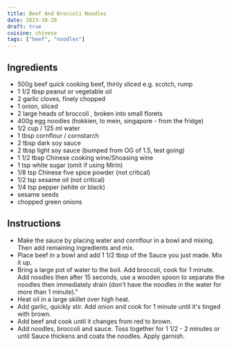 ```yaml
---
title: Beef And Broccoli Noodles
date: 2023-10-20
draft: true
cuisine: chinese
tags: ["beef", "noodles"]
---
```


## Ingredients
- 500g beef quick cooking beef, thinly sliced e.g. scotch, rump
- 1 1/2 tbsp peanut or vegetable oil
- 2 garlic cloves, finely chopped
- 1 onion, sliced
- 2 large heads of broccoli , broken into small florets
- 400g egg noodles (hokkien, lo mein, singapore - from the fridge)
- 1/2 cup / 125 ml water
- 1 tbsp cornflour / cornstarch
- 2 tbsp dark soy sauce
- 2 tbsp light soy sauce (bumped from OG of 1.5, test going)
- 1 1/2 tbsp Chinese cooking wine/Shoasing wine
- 1 tsp white sugar (omit if using Mirin)
- 1/8 tsp Chinese five spice powder (not critical)
- 1/2 tsp sesame oil (not critical)
- 1/4 tsp pepper (white or black)
- sesame seeds
- chopped green onions

## Instructions
- Make the sauce by placing water and cornflour in a bowl and mixing. Then add remaining ingredients and mix.
- Place beef in a bowl and add 1 1/2 tbsp of the Sauce you just made. Mix it up.
- Bring a large pot of water to the boil. Add broccoli, cook for 1 minute. Add noodles then after 15 seconds, use a wooden spoon to separate the noodles then immediately drain (don't have the noodles in the water for more than 1 minute)."
- Heat oil in a large skillet over high heat.
- Add garlic, quickly stir. Add onion and cook for 1 minute until it's tinged with brown.
- Add beef and cook until it changes from red to brown.
- Add noodles, broccoli and sauce. Toss together for 1 1/2 - 2 minutes or until Sauce thickens and coats the noodles. Apply garnish.

